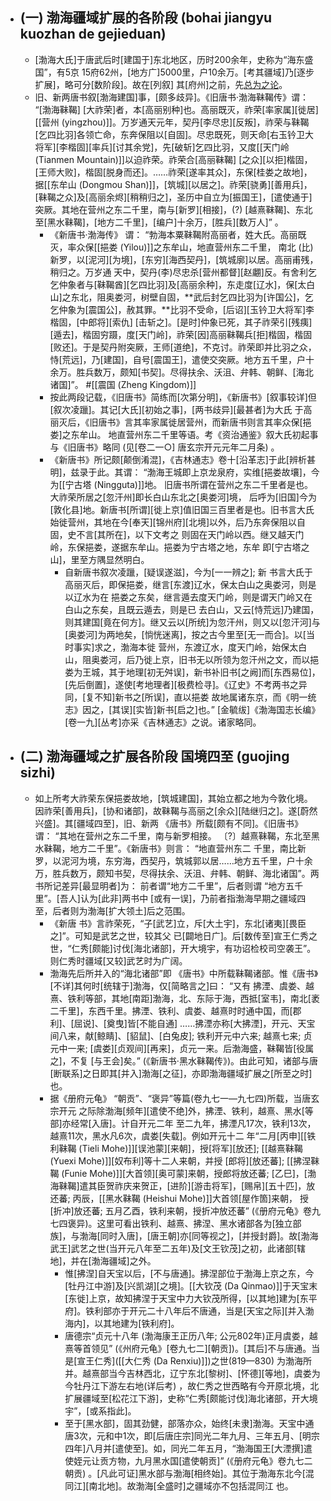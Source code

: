 - ## (一) 渤海疆域扩展的各阶段 (bohai jiangyu kuozhan de gejieduan)
    - [渤海大氏]于唐武后时[建国于]东北地区，历时200余年，史称为“海东盛国”，有5京 15府62州，[地方广]5000里，户10余万。[考其疆域]乃[逐步扩展]，略可分[数阶段]。故在[列叙] 其[府州]之前，先[总为之论](https://mall.cnki.net/reference/ref_readerItem.aspx?bid=R201203050&recid=R2012030500000248)。
    - 旧、新两唐书叙[渤海建国]事，[颇多歧异]。《旧唐书·渤海靺鞨传》谓： “[渤海靺鞨] [大祚荣]者，本[高丽别种]也。高丽既灭，祚荣[率家属][徙居][[营州 (yingzhou)]]。万岁通天元年，契丹[李尽忠][反叛]，祚荣与靺鞨[乞四比羽]各领亡命，东奔保阻以[自固]。尽忠既死，则天命[右玉钤卫大将军][李楷固][率兵][讨其余党]，先[破斩]乞四比羽，又度[[天门岭 (Tianmen Mountain)]]以迫祚荣。祚荣合[高丽靺鞨] [之众][以拒]楷固，[王师大败]，楷固[脱身而还]。……祚荣[遂率其众]，东保[桂娄之故地]，据[[东牟山 (Dongmou Shan)]]，[筑城][以居之]。祚荣[骁勇][善用兵]，[靺鞨之众]及[高丽余烬][稍稍归之]，圣历中自立为[振国王]，[遣使通于]突厥。其地在营州之东二千里，南与[新罗][相接]，(?) [越熹靺鞨]、东北至[黑水靺鞨]，[地方二千里]，[编户]十余万，[胜兵][数万人]” 。
        - 《新唐书·渤海传》 谓： “勃海本粟靺鞨附高丽者，姓大氏。高丽既灭，率众保[[挹娄 (Yilou)]]之东牟山，地直营州东二千里， 南北 (比) 新罗，以[泥河][为境]，[东穷][海西契丹]，[筑城廓]以居。高丽甫残，稍归之。万岁通 天中，契丹(李)尽忠杀[营州都督][赵翽]反。有舍利乞乞仲象者与[靺鞨酋][乞四比羽]及[高丽余种]，东走度[辽水]，保[太白山]之东北，阻奥娄河，树壁自固，**武后封乞四比羽为[许国公]，乞乞仲象为[震国公]，赦其罪。**比羽不受命，[后诏][玉钤卫大将军]李楷固，[中郎将][索仇] [击斩之]。[是时]仲象已死，其子祚荣引[残痍][遁去]，楷固穷蹑，度[天门岭]，祚荣[因]高丽靺鞨兵[拒]楷固，楷固[败还]。于是契丹附突厥，王师[道绝]，不克讨。祚荣即并比羽之众，恃[荒远]，乃[建国]，自号[震国王]，遣使交突厥。地方五千里，户十余万。胜兵数万，颇知[书契]。尽得扶余、沃沮、弁韩、朝鲜、[海北诸国]”。 #[[震国 (Zheng Kingdom)]]
        - 按此两段记载，《旧唐书》简练而[次第分明]，《新唐书》[叙事较详]但[叙次凌躐]。其记[大氏][初始之事]，[两书歧异][最甚者]为大氏 于高丽灭后，《旧唐书》言其率家属徙居营州，而新唐书则言其率众保[挹娄]之东牟山。 地直营州东二千里等语。考《资治通鉴》叙大氏初起事与《旧唐书》略同 (见[卷二一○] 唐玄宗开元元年二月条) 。
        - 《新唐书》所记颇[颠倒淆混]，《吉林通志》卷十[沿革志]于此[辨析甚明]，兹录于此。其谓： “渤海王城即上京龙泉府，实维[挹娄故壤]，今为[[宁古塔 (Ningguta)]]地。 旧唐书所谓在营州之东二千里者是也。大祚荣所居之[忽汗州]即长白山东北之[奥娄河]境， 后呼为[旧国]今为[敦化县]地。新唐书[所谓][徙上京]值旧国三百里者是也。旧书言大氏始徙营州，其地在今[奉天][锦州府][北境]以外，后乃东奔保阻以自固，史不言[其所在]，以下文考之 则固在天门岭以西。继又越天门岭，东保挹娄，遂据东牟山。挹娄为宁古塔之地，东牟 即[宁古塔之山]，里至方隅显然明白。
            - 自新唐书叙次凌躐，[疑误遂滋]，今为[一一辨之]; 新 书言大氏于高丽灭后，即保挹娄，继言[东渡]辽水，保太白山之奥娄河，则是以辽水为在 挹娄之东矣，继言遁去度天门岭，则是谓天门岭又在白山之东矣，且既云遁去，则是已 去白山，又云[恃荒远]乃建国，则其建国[竟在何方]。继又云以[所统]为忽汗州，则又以[忽汗河]与[奥娄河]为两地矣，[惝恍迷离]，按之古今里至[无一而合]。以[当时事实]求之，渤海本徙 营州，东渡辽水，度天门岭，始保太白山，阻奥娄河，后乃徙上京，旧书无以所领为忽汗州之文，而以挹娄为王城，其于地理[初无舛误]，新书补旧书[之阙]而[东西易位]，[先后倒置]，遂使[考地理者][极费检寻]。《辽史》不考两书之异同，[复不知]新书之[所误]，直以挹娄 故地属诸东京，而《明一统志》因之，[其误][实皆]新书[启之]也。” [金毓绂]《渤海国志长编》[卷一九][丛考]亦采《吉林通志》之说。诸家略同。
- ## (二) 渤海疆域之扩展各阶段 国境四至 (guojing sizhi)
    - 如上所考大祚荣东保挹娄故地，[筑城建国]，其始立都之地为今敦化境。因祚荣[善用兵]，[协和诸部]，故靺鞨与高丽之[余众][陆继归之]。遂[蔚然兴盛]。其[疆域四至]，旧、新两 《唐书》所载[颇有不同]。《旧唐书》谓： “其地在营州之东二千里，南与新罗相接。 〔?〕越熹靺鞨，东北至黑水靺鞨，地方二千里”。《新唐书》则言： “地直营州东二 千里，南比新罗，以泥河为境，东穷海，西契丹，筑城郭以居……地方五千里，户十余 万，胜兵数万，颇知书契，尽得扶余、沃沮、弁韩、朝鲜、海北诸国”。两书所记差异[最显明者]为： 前者谓“地方二千里”，后者则谓 “地方五千里”。[吾人]认为[此非]两书中 [或有一误]，乃前者指渤海早期之疆域四至，后者则为渤海[扩大领土]后之范围。
        - 《新唐 书》言祚荣死，“子[武艺]立，斥[大土宇]，东北[诸夷][畏臣之]”。可知是武艺之世，较其父 已[闢地日广]。后[数传至]宣王仁秀之世，“仁秀[颇能]讨伐[海北诸部]，开大境宇，有功诏检校司空袭王”。则仁秀时疆域[又较]武艺时为广阔。
        - 渤海先后所并入的“海北诸部”即 《唐书》中所载靺鞨诸部。惟《唐书》[不详]其何时[统辖于]渤海，仅[简略言之]曰： “又有 拂湮、虞娄、越熹、铁利等部，其地[南距]渤海，北、东际于海，西抵[室韦]，南北[袤二千里]，东西千里。拂湮、铁利、虞娄、越熹时时通中国，而[郡利]、[屈说]、[奠曳]皆[不能自通] ……拂湮亦称[大拂湮]，开元、天宝间八来，献[鲸睛]、[貂鼠]、[白兔皮]; 铁利开元中六来; 越熹七来; 贞元中一来; [虞娄][贞观间][再来]，贞元一来。后渤海盛，靺鞨皆[役属之]，不复 [与王会]矣。” (《新唐书·黑水靺鞨传》)。由此可知，诸部与唐[断联系]之日即其[并入]渤海[之征]，亦即渤海疆域扩展之[所至之时]也。
        - 据《册府元龟》 “朝贡”、“褒异”等篇(卷九七一—九七四)所载，当唐玄宗开元 之际除渤海[频年][遣使不绝]外，拂湮、铁利，越熹、黑水[等部]亦经常[入唐]。计自开元二年 至二九年，拂湮凡17次，铁利13次，越熹11次，黑水凡6次，虞娄[失载]。例如开元十二 年“二月[丙申][[铁利靺鞨 (Tieli Mohe)]][误池蒙][来朝]，授[将军][放还]; [[越熹靺鞨 (Yuexi Mohe)]][奴布利]等十二人来朝，并授 [郎将][放还蕃]; [[拂涅靺鞨 (Funie Mohe)]][大首领][奥可蒙]来朝，授郎将放还蕃; [乙巳]，[渤海靺鞨]遣其臣贺祚庆来贺正，[进阶][游击将军]，[赐帛][五十匹]，放还蕃; 丙辰，[[黑水靺鞨 (Heishui Mohe)]]大首领[屋作箇]来朝， 授[折冲]放还蕃; 五月乙酉，铁利来朝，授折冲放还蕃” (《册府元龟》卷九七四褒异)。这里可看出铁利、越熹、拂涅、黑水诸部各为[独立部族]，与渤海[同时入唐]，[唐王朝]亦[同等视之]，[并授封爵]。故[渤海武王]武艺之世(当开元八年至二五年)及[文王钦茂]之初，此诸部[辖地]，并在[渤海疆域]之外。
            - 惟[拂涅]自天宝以后，[不与唐通]。拂涅部位于渤海上京之东，今[牡丹江中游]及[兴凯湖][之境]。[[大钦茂 (Da Qinmao)]]于天宝末[东徙]上京，故知拂涅于天宝中力大钦茂所得，[以其地]建为[东平府]。铁利部亦于开元二十八年后不唐通，当是[天宝之际][并入渤海内]，以其地建为[铁利府]。
            - 唐德宗“贞元十八年 (渤海康王正历八年; 公元802年)正月虞娄，越熹等首领见” (《州府元龟》[卷九七二][朝贡])。[其后]不与唐通。当是[宣王仁秀]([[大仁秀 (Da Renxiu)]])之世(819—830) 为渤海所并。越熹部当今吉林西北，辽宁东北[黎树]、[怀德][等地]，虞娄为 今牡丹江下游左右地(详后考) ，故仁秀之世西略有今开原北境，北扩展疆域至[松花江下游]，史称“仁秀[颇能讨伐]海北诸部，开大境宇”，[或系指此]。
            - 至于[黑水部]，固其劲健，部落亦众，始终[未隶]渤海。天宝中通唐3次，元和中1次，即[后唐庄宗]同光二年九月、三年五月、[明宗四年]八月并[遣使至]。如，同光二年五月，“渤海国王[大湮撰]遣使姪元让贡方物，九月黑水国[遣使朝贡]” (《册府元龟》卷九七二朝贡) 。[凡此可证]黑水部与渤海[相终始]。其位于渤海东北今[混同江][南北地]。故渤海[全盛时]之疆域亦不包括混同江 也。
